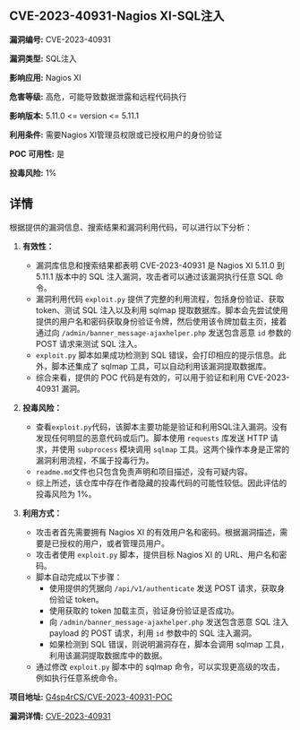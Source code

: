 ## CVE-2023-40931-Nagios XI-SQL注入

**漏洞编号:** CVE-2023-40931

**漏洞类型:** SQL注入

**影响应用:** Nagios XI

**危害等级:** 高危，可能导致数据泄露和远程代码执行

**影响版本:** 5.11.0 <= version <= 5.11.1

**利用条件:** 需要Nagios XI管理员权限或已授权用户的身份验证

**POC 可用性:** 是

**投毒风险:** 1%

## 详情

根据提供的漏洞信息、搜索结果和漏洞利用代码，可以进行以下分析：

1.  **有效性：**
    *   漏洞库信息和搜索结果都表明 CVE-2023-40931 是 Nagios XI 5.11.0 到 5.11.1 版本中的 SQL 注入漏洞，攻击者可以通过该漏洞执行任意 SQL 命令。
    *   漏洞利用代码 `exploit.py` 提供了完整的利用流程，包括身份验证、获取 token、测试 SQL 注入以及利用 sqlmap 提取数据库。脚本会先尝试使用提供的用户名和密码获取身份验证令牌，然后使用该令牌加载主页，接着通过向 `/admin/banner_message-ajaxhelper.php` 发送包含恶意 `id` 参数的 POST 请求来测试 SQL 注入。
    *   `exploit.py` 脚本如果成功检测到 SQL 错误，会打印相应的提示信息。此外，脚本还集成了 sqlmap 工具，可以自动利用该漏洞提取数据库。
    *   综合来看，提供的 POC 代码是有效的，可以用于验证和利用 CVE-2023-40931 漏洞。

2.  **投毒风险：**
    *   查看`exploit.py`代码，该脚本主要功能是验证和利用SQL注入漏洞。没有发现任何明显的恶意代码或后门。脚本使用 `requests` 库发送 HTTP 请求，并使用 `subprocess` 模块调用 `sqlmap` 工具。这两个操作本身是正常的漏洞利用流程，不属于投毒行为。
    *   `readme.md`文件也只包含免责声明和项目描述，没有可疑内容。
    *   综上所述，该仓库中存在作者隐藏的投毒代码的可能性较低。因此评估的投毒风险为 1%。

3.  **利用方式：**
    *   攻击者首先需要拥有 Nagios XI 的有效用户名和密码。根据漏洞描述，需要是已授权的用户，或者管理员用户。
    *   攻击者使用 `exploit.py` 脚本，提供目标 Nagios XI 的 URL、用户名和密码。
    *   脚本自动完成以下步骤：
        *   使用提供的凭据向 `/api/v1/authenticate` 发送 POST 请求，获取身份验证 token。
        *   使用获取的 token 加载主页，验证身份验证是否成功。
        *   向 `/admin/banner_message-ajaxhelper.php` 发送包含恶意 SQL 注入 payload 的 POST 请求，利用 `id` 参数中的 SQL 注入漏洞。
        *   如果检测到 SQL 错误，则说明漏洞存在，脚本会调用 sqlmap 工具，利用该漏洞提取数据库中的数据。
    *   通过修改 `exploit.py` 脚本中的 sqlmap 命令，可以实现更高级的攻击，例如执行任意系统命令。



**项目地址:** [G4sp4rCS/CVE-2023-40931-POC](https://github.com/G4sp4rCS/CVE-2023-40931-POC)

**漏洞详情:** [CVE-2023-40931](https://nvd.nist.gov/vuln/detail/CVE-2023-40931)